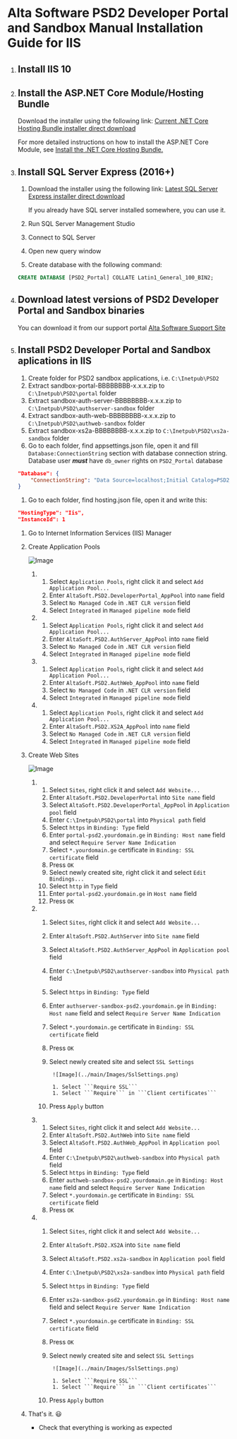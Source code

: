 # Alta Software PSD2 Developer Portal and Sandbox Manual Installation Guide for IIS

1. ## Install IIS 10

1. ## Install the ASP.NET Core Module/Hosting Bundle

    Download the installer using the following link:
    [Current .NET Core Hosting Bundle installer direct download](https://dotnet.microsoft.com/permalink/dotnetcore-current-windows-runtime-bundle-installer)

    For more detailed instructions on how to install the ASP.NET Core Module, see [Install the .NET Core Hosting Bundle.](https://docs.microsoft.com/en-us/aspnet/core/host-and-deploy/iis/hosting-bundle?view=aspnetcore-5.0)

1. ## Install SQL Server Express (2016+)

    1. Download the installer using the following link:
        [Latest SQL Server Express installer direct download](https://go.microsoft.com/fwlink/?linkid=866658)
    
        If you already have SQL server installed somewhere, you can use it.

    1. Run SQL Server Management Studio
    1. Connect to SQL Server
    1. Open new query window
    1. Create database with the following command:

    ```sql
    CREATE DATABASE [PSD2_Portal] COLLATE Latin1_General_100_BIN2;
    ```

1. ## Download latest versions of PSD2 Developer Portal and Sandbox binaries

    You can download it from our support portal 
     [Alta Software Support Site](https://jira.altasoft.ge/)

1. ## Install PSD2 Developer Portal and Sandbox aplications in IIS
    
    1. Create folder for PSD2 sandbox applications, i.e. ```C:\Inetpub\PSD2```
    1. Extract sandbox-portal-BBBBBBBB-x.x.x.zip to ```C:\Inetpub\PSD2\portal``` folder
    1. Extract sandbox-auth-server-BBBBBBBB-x.x.x.zip to ```C:\Inetpub\PSD2\authserver-sandbox``` folder
    1. Extract sandbox-auth-web-BBBBBBBB-x.x.x.zip to ```C:\Inetpub\PSD2\authweb-sandbox``` folder
    1. Extract sandbox-xs2a-BBBBBBBB-x.x.x.zip to ```C:\Inetpub\PSD2\xs2a-sandbox``` folder
    1. Go to each folder, find appsettings.json file, open it and fill ```Database:ConnectionString``` section with database connection string. Database user ***must*** have ```db_owner``` rights on ```PSD2_Portal``` database

    ```json
    "Database": {
        "ConnectionString": "Data Source=localhost;Initial Catalog=PSD2_Portal;Integrated Security=true;Application Name=AltaSoft.PSD2"
    }
    ```

    1. Go to each folder, find hosting.json file, open it and write this:

    ```json
    "HostingType": "Iis",
    "InstanceId": 1
    ```

    1. Go to Internet Information Services (IIS) Manager
    1. Create Application Pools
        
        ![Image](../main/Images/EditAppPool.png)

        1.
            1. Select ```Application Pools```, right click it and select ```Add Application Pool...```
            1. Enter ```AltaSoft.PSD2.DeveloperPortal_AppPool``` into ```name``` field
            1. Select ```No Managed Code``` in ```.NET CLR version``` field
            1. Select ```Integrated``` in ```Managed pipeline mode``` field

        1.
            1. Select ```Application Pools```, right click it and select ```Add Application Pool...```
            1. Enter ```AltaSoft.PSD2.AuthServer_AppPool``` into ```name``` field
            1. Select ```No Managed Code``` in ```.NET CLR version``` field
            1. Select ```Integrated``` in ```Managed pipeline mode``` field

        1.
            1. Select ```Application Pools```, right click it and select ```Add Application Pool...```
            1. Enter ```AltaSoft.PSD2.AuthWeb_AppPool``` into ```name``` field
            1. Select ```No Managed Code``` in ```.NET CLR version``` field
            1. Select ```Integrated``` in ```Managed pipeline mode``` field

        1.
            1. Select ```Application Pools```, right click it and select ```Add Application Pool...```
            1. Enter ```AltaSoft.PSD2.XS2A_AppPool``` into ```name``` field
            1. Select ```No Managed Code``` in ```.NET CLR version``` field
            1. Select ```Integrated``` in ```Managed pipeline mode``` field

    1. Create Web Sites

         ![Image](../main/Images/AddWebSite.png)

        1.
            1. Select ```Sites```, right click it and select ```Add Website...```
            1. Enter ```AltaSoft.PSD2.DeveloperPortal``` into ```Site name``` field
            1. Select ```AltaSoft.PSD2.DeveloperPortal_AppPool``` in ```Application pool``` field
            1. Enter ```C:\Inetpub\PSD2\portal``` into ```Physical path``` field
            1. Select ```https``` in ```Binding: Type``` field
            1. Enter ```portal-psd2.yourdomain.ge``` in ```Binding: Host name``` field and select ```Require Server Name Indication```
            1. Select ```*.yourdomain.ge``` certificate in ```Binding: SSL certificate``` field
            1. Press ```OK```
            1. Select newly created site, right click it and select ```Edit Bindings...```
            1. Select ```http``` in ```Type``` field
            1. Enter ```portal-psd2.yourdomain.ge``` in ```Host name``` field
            1. Press ```OK```

        1.
            1. Select ```Sites```, right click it and select ```Add Website...```
            1. Enter ```AltaSoft.PSD2.AuthServer``` into ```Site name``` field
            1. Select ```AltaSoft.PSD2.AuthServer_AppPool``` in ```Application pool``` field
            1. Enter ```C:\Inetpub\PSD2\authserver-sandbox``` into ```Physical path``` field
            1. Select ```https``` in ```Binding: Type``` field
            1. Enter ```authserver-sandbox-psd2.yourdomain.ge``` in ```Binding: Host name``` field and select ```Require Server Name Indication```
            1. Select ```*.yourdomain.ge``` certificate in ```Binding: SSL certificate``` field
            1. Press ```OK```
            1. Select newly created site and select ```SSL Settings```
          
                    ![Image](../main/Images/SslSettings.png)

                    1. Select ```Require SSL```
                    1. Select ```Require``` in ```Client certificates```
            1. Press ```Apply``` button
            
        1.
            1. Select ```Sites```, right click it and select ```Add Website...```
            1. Enter ```AltaSoft.PSD2.AuthWeb``` into ```Site name``` field
            1. Select ```AltaSoft.PSD2.AuthWeb_AppPool``` in ```Application pool``` field
            1. Enter ```C:\Inetpub\PSD2\authweb-sandbox``` into ```Physical path``` field
            1. Select ```https``` in ```Binding: Type``` field
            1. Enter ```authweb-sandbox-psd2.yourdomain.ge``` in ```Binding: Host name``` field and select ```Require Server Name Indication```
            1. Select ```*.yourdomain.ge``` certificate in ```Binding: SSL certificate``` field
            1. Press ```OK```

        1.
            1. Select ```Sites```, right click it and select ```Add Website...```
            1. Enter ```AltaSoft.PSD2.XS2A``` into ```Site name``` field
            1. Select ```AltaSoft.PSD2.xs2a-sandbox``` in ```Application pool``` field
            1. Enter ```C:\Inetpub\PSD2\xs2a-sandbox``` into ```Physical path``` field
            1. Select ```https``` in ```Binding: Type``` field
            1. Enter ```xs2a-sandbox-psd2.yourdomain.ge``` in ```Binding: Host name``` field and select ```Require Server Name Indication```
            1. Select ```*.yourdomain.ge``` certificate in ```Binding: SSL certificate``` field
            1. Press ```OK```
            1. Select newly created site and select ```SSL Settings```
          
                    ![Image](../main/Images/SslSettings.png)

                    1. Select ```Require SSL```
                    1. Select ```Require``` in ```Client certificates```
            1. Press ```Apply``` button


    1.  That's it. :smiley:
        * Check that everything is working as expected
